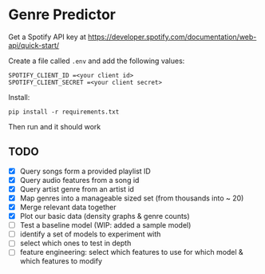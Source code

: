 # Genre Predictor
Get a Spotify API key at https://developer.spotify.com/documentation/web-api/quick-start/

Create a file called `.env` and add the following values:
```
SPOTIFY_CLIENT_ID =<your client id>
SPOTIFY_CLIENT_SECRET =<your client secret>
```

Install:
```
pip install -r requirements.txt 
```

Then run and it should work


## TODO   
- [x] Query songs form a provided playlist ID    
- [x] Query audio features from a song id    
- [x] Query artist genre from an artist id    
- [x] Map genres into a manageable sized set (from thousands into ~ 20)    
- [x] Merge relevant data together    
- [x] Plot our basic data (density graphs & genre counts)    
- [ ] Test a baseline model (WIP: added a sample model)    
- [ ] identify a set of models to experiment with    
- [ ] select which ones to test in depth    
- [ ] feature engineering: select which features to use for which model & which features to modify    
